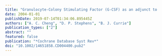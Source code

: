 ```yaml
---
title: "Granulocyte-Colony Stimulating Factor (G-CSF) as an adjunct to antibiotics in the treatment of pneumonia in adults"
date: 2004-01-01
publishDate: 2019-07-14T01:34:06.895445Z
authors: ["A. C. Cheng", "D. P. Stephens", "B. J. Currie"]
publication_types: ["2"]
abstract: ""
featured: false
publication: "*Cochrane Database Syst Rev*"
doi: "10.1002/14651858.CD004400.pub2"
---
```


